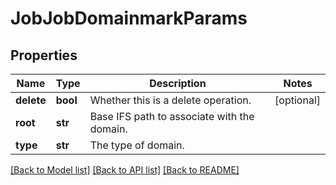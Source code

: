 # JobJobDomainmarkParams

## Properties
Name | Type | Description | Notes
------------ | ------------- | ------------- | -------------
**delete** | **bool** | Whether this is a delete operation. | [optional] 
**root** | **str** | Base IFS path to associate with the domain. | 
**type** | **str** | The type of domain. | 

[[Back to Model list]](../README.md#documentation-for-models) [[Back to API list]](../README.md#documentation-for-api-endpoints) [[Back to README]](../README.md)


